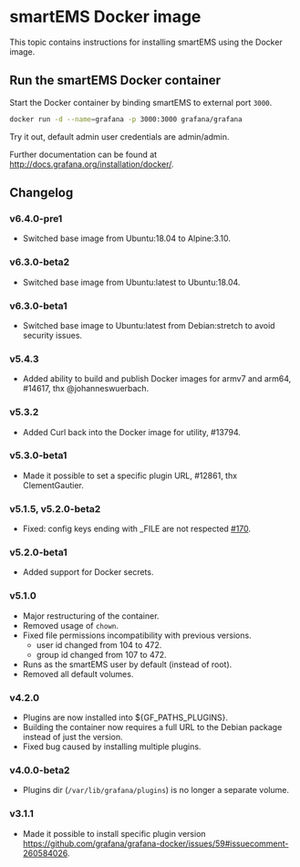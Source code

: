 # smartEMS Docker image

This topic contains instructions for installing smartEMS using the Docker image.

## Run the smartEMS Docker container

Start the Docker container by binding smartEMS to external port `3000`.

```bash
docker run -d --name=grafana -p 3000:3000 grafana/grafana
```

Try it out, default admin user credentials are admin/admin.

Further documentation can be found at http://docs.grafana.org/installation/docker/.

## Changelog

### v6.4.0-pre1

* Switched base image from Ubuntu:18.04 to Alpine:3.10.

### v6.3.0-beta2
* Switched base image from Ubuntu:latest to Ubuntu:18.04.

### v6.3.0-beta1
* Switched base image to Ubuntu:latest from Debian:stretch to avoid security issues.

### v5.4.3
* Added ability to build and publish Docker images for armv7 and arm64, #14617, thx @johanneswuerbach.

### v5.3.2
* Added Curl back into the Docker image for utility, #13794.

### v5.3.0-beta1
* Made it possible to set a specific plugin URL, #12861, thx ClementGautier.

### v5.1.5, v5.2.0-beta2
* Fixed: config keys ending with _FILE are not respected [#170](https://github.com/grafana/grafana-docker/issues/170).

### v5.2.0-beta1
* Added support for Docker secrets.

### v5.1.0
* Major restructuring of the container.
* Removed usage of `chown`.
* Fixed file permissions incompatibility with previous versions.
  * user id changed from 104 to 472.
  * group id changed from 107 to 472.
* Runs as the smartEMS user by default (instead of root).
* Removed all default volumes.

### v4.2.0
* Plugins are now installed into ${GF_PATHS_PLUGINS}.
* Building the container now requires a full URL to the Debian package instead of just the version.
* Fixed bug caused by installing multiple plugins.

### v4.0.0-beta2
* Plugins dir (`/var/lib/grafana/plugins`) is no longer a separate volume.

### v3.1.1
* Made it possible to install specific plugin version https://github.com/grafana/grafana-docker/issues/59#issuecomment-260584026.
